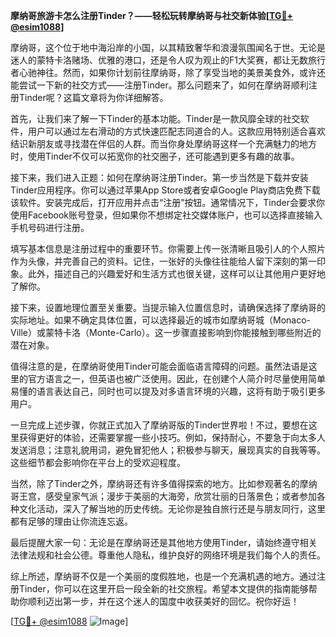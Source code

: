 **摩纳哥旅游卡怎么注册Tinder？——轻松玩转摩纳哥与社交新体验[[TG💪+ @esim1088](https://t.me/s/esim1088)]**

摩纳哥，这个位于地中海沿岸的小国，以其精致奢华和浪漫氛围闻名于世。无论是迷人的蒙特卡洛赌场、优雅的港口，还是令人叹为观止的F1大奖赛，都让无数旅行者心驰神往。然而，如果你计划前往摩纳哥，除了享受当地的美景美食外，或许还能尝试一下新的社交方式——注册Tinder。那么问题来了，如何在摩纳哥顺利注册Tinder呢？这篇文章将为你详细解答。

首先，让我们来了解一下Tinder的基本功能。Tinder是一款风靡全球的社交软件，用户可以通过左右滑动的方式快速匹配志同道合的人。这款应用特别适合喜欢结识新朋友或寻找潜在伴侣的人群。而当你身处摩纳哥这样一个充满魅力的地方时，使用Tinder不仅可以拓宽你的社交圈子，还可能遇到更多有趣的故事。

接下来，我们进入正题：如何在摩纳哥注册Tinder。第一步当然是下载并安装Tinder应用程序。你可以通过苹果App Store或者安卓Google Play商店免费下载该软件。安装完成后，打开应用并点击“注册”按钮。通常情况下，Tinder会要求你使用Facebook账号登录，但如果你不想绑定社交媒体账户，也可以选择直接输入手机号码进行注册。

填写基本信息是注册过程中的重要环节。你需要上传一张清晰且吸引人的个人照片作为头像，并完善自己的资料。记住，一张好的头像往往能给人留下深刻的第一印象。此外，描述自己的兴趣爱好和生活方式也很关键，这样可以让其他用户更好地了解你。

接下来，设置地理位置至关重要。当提示输入位置信息时，请确保选择了摩纳哥的实际地址。如果不确定具体位置，可以选择最近的城市如摩纳哥城（Monaco-Ville）或蒙特卡洛（Monte-Carlo）。这一步骤直接影响到你能接触到哪些附近的潜在对象。

值得注意的是，在摩纳哥使用Tinder可能会面临语言障碍的问题。虽然法语是这里的官方语言之一，但英语也被广泛使用。因此，在创建个人简介时尽量使用简单易懂的语言表达自己，同时也可以提及对多语言环境的兴趣，这将有助于吸引更多用户。

一旦完成上述步骤，你就正式加入了摩纳哥版的Tinder世界啦！不过，要想在这里获得更好的体验，还需要掌握一些小技巧。例如，保持耐心，不要急于向太多人发送消息；注意礼貌用词，避免冒犯他人；积极参与聊天，展现真实的自我等等。这些细节都会影响你在平台上的受欢迎程度。

当然，除了Tinder之外，摩纳哥还有许多值得探索的地方。比如参观著名的摩纳哥王宫，感受皇家气派；漫步于美丽的大海旁，欣赏壮丽的日落景色；或者参加各种文化活动，深入了解当地的历史传统。无论你是独自旅行还是与朋友同行，这里都有足够的理由让你流连忘返。

最后提醒大家一句：无论是在摩纳哥还是其他地方使用Tinder，请始终遵守相关法律法规和社会公德。尊重他人隐私，维护良好的网络环境是我们每个人的责任。

综上所述，摩纳哥不仅是一个美丽的度假胜地，也是一个充满机遇的地方。通过注册Tinder，你可以在这里开启一段全新的社交旅程。希望本文提供的指南能够帮助你顺利迈出第一步，并在这个迷人的国度中收获美好的回忆。祝你好运！

[[TG💪+ @esim1088](https://t.me/s/esim1088) ![Image](https://i.postimg.cc/4NQfJmqS/Snipaste-2025-05-13-00-14-12.png)]